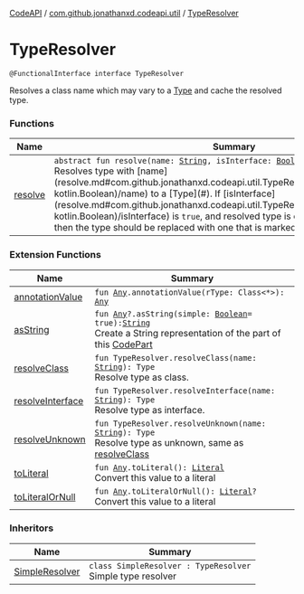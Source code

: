 [CodeAPI](../../index.md) / [com.github.jonathanxd.codeapi.util](../index.md) / [TypeResolver](.)

# TypeResolver

`@FunctionalInterface interface TypeResolver`

Resolves a class name which may vary to a [Type](#) and cache the resolved type.

### Functions

| Name | Summary |
|---|---|
| [resolve](resolve.md) | `abstract fun resolve(name: `[`String`](https://kotlinlang.org/api/latest/jvm/stdlib/kotlin/-string/index.html)`, isInterface: `[`Boolean`](https://kotlinlang.org/api/latest/jvm/stdlib/kotlin/-boolean/index.html)`): Type`<br>Resolves type with [name](resolve.md#com.github.jonathanxd.codeapi.util.TypeResolver$resolve(kotlin.String, kotlin.Boolean)/name) to a [Type](#). If [isInterface](resolve.md#com.github.jonathanxd.codeapi.util.TypeResolver$resolve(kotlin.String, kotlin.Boolean)/isInterface) is `true`, and resolved type is cached as non-interface, then the type should be replaced with one that is marked as interface. |

### Extension Functions

| Name | Summary |
|---|---|
| [annotationValue](../../com.github.jonathanxd.codeapi.util.conversion/kotlin.-any/annotation-value.md) | `fun `[`Any`](https://kotlinlang.org/api/latest/jvm/stdlib/kotlin/-any/index.html)`.annotationValue(rType: Class<*>): `[`Any`](https://kotlinlang.org/api/latest/jvm/stdlib/kotlin/-any/index.html) |
| [asString](../kotlin.-any/as-string.md) | `fun `[`Any`](https://kotlinlang.org/api/latest/jvm/stdlib/kotlin/-any/index.html)`?.asString(simple: `[`Boolean`](https://kotlinlang.org/api/latest/jvm/stdlib/kotlin/-boolean/index.html)` = true): `[`String`](https://kotlinlang.org/api/latest/jvm/stdlib/kotlin/-string/index.html)<br>Create a String representation of the part of this [CodePart](../../com.github.jonathanxd.codeapi/-code-part/index.md) |
| [resolveClass](../resolve-class.md) | `fun TypeResolver.resolveClass(name: `[`String`](https://kotlinlang.org/api/latest/jvm/stdlib/kotlin/-string/index.html)`): Type`<br>Resolve type as class. |
| [resolveInterface](../resolve-interface.md) | `fun TypeResolver.resolveInterface(name: `[`String`](https://kotlinlang.org/api/latest/jvm/stdlib/kotlin/-string/index.html)`): Type`<br>Resolve type as interface. |
| [resolveUnknown](../resolve-unknown.md) | `fun TypeResolver.resolveUnknown(name: `[`String`](https://kotlinlang.org/api/latest/jvm/stdlib/kotlin/-string/index.html)`): Type`<br>Resolve type as unknown, same as [resolveClass](../resolve-class.md) |
| [toLiteral](../../com.github.jonathanxd.codeapi.util.conversion/kotlin.-any/to-literal.md) | `fun `[`Any`](https://kotlinlang.org/api/latest/jvm/stdlib/kotlin/-any/index.html)`.toLiteral(): `[`Literal`](../../com.github.jonathanxd.codeapi.literal/-literal/index.md)<br>Convert this value to a literal |
| [toLiteralOrNull](../../com.github.jonathanxd.codeapi.util.conversion/kotlin.-any/to-literal-or-null.md) | `fun `[`Any`](https://kotlinlang.org/api/latest/jvm/stdlib/kotlin/-any/index.html)`.toLiteralOrNull(): `[`Literal`](../../com.github.jonathanxd.codeapi.literal/-literal/index.md)`?`<br>Convert this value to a literal |

### Inheritors

| Name | Summary |
|---|---|
| [SimpleResolver](../-simple-resolver/index.md) | `class SimpleResolver : TypeResolver`<br>Simple type resolver |
